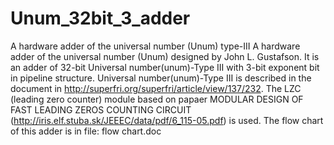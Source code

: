 # Unum_32bit_3_adder
A hardware adder of the universal number (Unum) type-III
A hardware adder of the universal number (Unum) designed by John L. Gustafson. It is an adder of 32-bit Universal number(unum)-Type III with 3-bit exponent bit in pipeline structure. Universal number(unum)-Type III is described in the document in http://superfri.org/superfri/article/view/137/232. The LZC (leading zero counter) module based on papaer MODULAR DESIGN OF FAST LEADING ZEROS COUNTING CIRCUIT (http://iris.elf.stuba.sk/JEEEC/data/pdf/6_115-05.pdf) is used. The flow chart of this adder is in file: flow chart.doc
